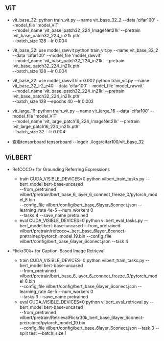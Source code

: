 ## ViT

- vit_base_32:
    python train_vit.py --name vit_base_32_2 --data 'cifar100' --model_file 'model_ViT' \
--model_name 'vit_base_patch32_224_ImageNet21k' --pretrain 'vit_base_patch32_224_in21k.pth' \
--batch_size 128 --lr 0.004
- vit_base_32: use model_rawvit
    python train_vit.py --name vit_base_32_2 --data 'cifar100' --model_file 'model_rawvit' \
--model_name 'vit_base_patch32_224_in21k' --pretrain 'vit_base_patch32_224_in21k.pth' \
--batch_size 128 --lr 0.004
- vit_base_32: use model_rawvit lr = 0.002
    python train_vit.py --name vit_base_32_lr2_e40 --data 'cifar100' --model_file 'model_rawvit' \
--model_name 'vit_base_patch32_224_in21k' --pretrain 'vit_base_patch32_224_in21k.pth' \
--batch_size 128 --epochs 40 --lr 0.002

- vit_large_16:
    python train_vit.py --name vit_large_16 --data 'cifar100' --model_file 'model_ViT' \
--model_name 'vit_large_patch16_224_ImageNet21k' --pretrain 'vit_large_patch16_224_in21k.pth' \
--batch_size 32 --lr 0.004

- 查看tensorboard
    tensorboard --logdir ./logs/cifar100/vit_base_32


## ViLBERT

- RefCOCO+ for Grounding Referring Expressions
  - train
    CUDA_VISIBLE_DEVICES=0 python vilbert_train_tasks.py --bert_model bert-base-uncased \
    --from_pretrained vilbert/pretrain/bert_base_6_layer_6_connect_freeze_0/pytorch_model_8.bin \
    --config_file vilbert/config/bert_base_6layer_6conect.json  --learning_rate 4e-5 --num_workers 0 \
    --tasks 4 --save_name pretrained
  - eval
    CUDA_VISIBLE_DEVICES=0 python vilbert_eval_tasks.py --bert_model bert-base-uncased --from_pretrained vilbert/pretrain/refcoco+_bert_base_6layer_6conect-pretrained/pytorch_model_19.bin --config_file vilbert/config/bert_base_6layer_6conect.json --task 4

- Flickr30k+ for Caption-Based Image Retrieval
  - train
    CUDA_VISIBLE_DEVICES=0 python vilbert_train_tasks.py --bert_model bert-base-uncased \
    --from_pretrained vilbert/pretrain/bert_base_6_layer_6_connect_freeze_0/pytorch_model_8.bin  \
    --config_file vilbert/config/bert_base_6layer_6conect.json  --learning_rate 4e-5 --num_workers 0 \
    --tasks 3 --save_name pretrained
  - eval
    CUDA_VISIBLE_DEVICES=0 python vilbert_eval_retrieval.py --bert_model bert-base-uncased \
    --from_pretrained vilbert/pretrain/RetrievalFlickr30k_bert_base_6layer_6conect-pretrained/pytorch_model_19.bin \
    --config_file vilbert/config/bert_base_6layer_6conect.json --task 3 --split test --batch_size 1
    